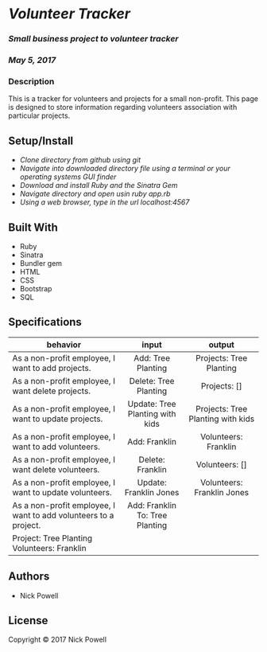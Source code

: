 # _Volunteer Tracker_

### _Small business project to volunteer tracker_
### _May 5, 2017_


### Description

This is a tracker for volunteers and projects for a small non-profit. This page is designed to store information regarding volunteers association with particular projects.

## Setup/Install

* _Clone directory from github using git_
* _Navigate into downloaded directory file using a terminal or your operating systems GUI finder_
* _Download and install Ruby and the Sinatra Gem_
* _Navigate directory and open usin ruby app.rb_
* _Using a web browser, type in the url localhost:4567_


## Built With

* Ruby
* Sinatra
* Bundler gem
* HTML
* CSS
* Bootstrap
* SQL



## Specifications

| behavior |  input   |  output  |
|----------|:--------:|:--------:|
|As a non-profit employee, I want to add projects.|Add: Tree Planting|Projects: Tree Planting|
|As a non-profit employee, I want delete projects.|Delete: Tree Planting|Projects: []|
|As a non-profit employee, I want to update projects.|Update: Tree Planting with kids|Projects: Tree Planting with kids|
|As a non-profit employee, I want to add volunteers.|Add: Franklin|Volunteers: Franklin|
|As a non-profit employee, I want delete volunteers.|Delete: Franklin|Volunteers: []|
|As a non-profit employee, I want to update volunteers.|Update: Franklin Jones|Volunteers: Franklin Jones|
|As a non-profit employee, I want to add volunteers to a project.|Add: Franklin To: Tree Planting|
|Project: Tree Planting Volunteers: Franklin|
## Authors

* Nick Powell

## License

Copyright © 2017 Nick Powell
